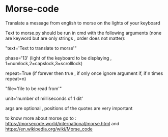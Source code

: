 # Morse-code
Translate a message from english to morse on the lights of your keyboard

Text to morse.py should be run in cmd with the following arguments (none are keyword but are only strings , order does not matter):

"text='Text to translate to morse'"

phase='13' (light of the keyboard to be displaying , 1=numlock,2=capslock,3=scrolllock)

repeat=True (if forever then true , if only once ignore argument if, if n times repeat=n)

"file='file to be read from'"

unit='number of milliseconds of 1 dit'

args are optional , positions of the quotes are very important

to know more about morse go to : https://morsecode.world/international/morse.html and https://en.wikipedia.org/wiki/Morse_code

